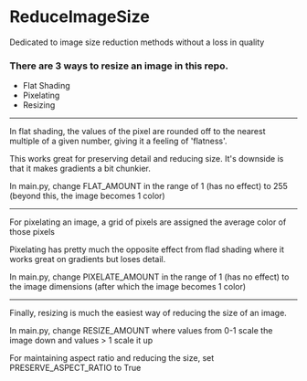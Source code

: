# ReduceImageSize
Dedicated to image size reduction methods without a loss in quality

### There are 3 ways to resize an image in this repo.

- Flat Shading
- Pixelating
- Resizing

------------------------------
In flat shading, the values of the pixel are rounded off to the nearest multiple of a given number, giving it a feeling of 'flatness'.


This works great for preserving detail and reducing size.
It's downside is that it makes gradients a bit chunkier.

In main.py, change FLAT_AMOUNT in the range of 1 (has no effect) to 255 (beyond this, the image becomes 1 color)

------------------------------
For pixelating an image, a grid of pixels are assigned the average color of those pixels

Pixelating has pretty much the opposite effect from flad shading where it works great on gradients but loses detail.

In main.py, change PIXELATE_AMOUNT in the range of 1 (has no effect) to the image dimensions (after which the image becomes 1 color)

------------------------------
Finally, resizing is much the easiest way of reducing the size of an image.

In main.py, change RESIZE_AMOUNT where values from 0-1 scale the image down and values > 1 scale it up

For maintaining aspect ratio and reducing the size, set PRESERVE_ASPECT_RATIO to True
